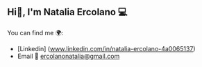 ## Hi👋, I'm Natalia Ercolano 💻

You can find me 🌍:
- [Linkedin] (www.linkedin.com/in/natalia-ercolano-4a0065137)
- Email 📧 ercolanonatalia@gmail.com
<!--
**NatiErco/NatiErco** is a ✨ _special_ ✨ repository because its `README.md` (this file) appears on your GitHub profile.

Here are some ideas to get you started:

- 🔭 I’m currently working on ...
- 🌱 I’m currently learning ...
- 👯 I’m looking to collaborate on ...
- 🤔 I’m looking for help with ...
- 💬 Ask me about ...
- 📫 How to reach me: ...
- 😄 Pronouns: ...
- ⚡ Fun fact: ...
-->
